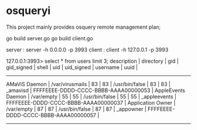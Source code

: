 # osqueryi

This project mainly provides osquery remote management plan;

go build server.go
go build client.go

server :  server -h 0.0.0.0 -p 3993
client : client -h  127.0.0.1 -p 3993

127.0.0.1:3993> select * from users limit 3;
 description        | directory       | gid | gid_signed | shell          | uid | uid_signed | username     | uuid                                 |
____________________________________________________________________________________________________________________________________________________

 AMaViS Daemon      | /var/virusmails | 83  | 83         | /usr/bin/false | 83  | 83         | _amavisd     | FFFFEEEE-DDDD-CCCC-BBBB-AAAA00000053 |
 AppleEvents Daemon | /var/empty      | 55  | 55         | /usr/bin/false | 55  | 55         | _appleevents | FFFFEEEE-DDDD-CCCC-BBBB-AAAA00000037 |
 Application Owner  | /var/empty      | 87  | 87         | /usr/bin/false | 87  | 87         | _appowner    | FFFFEEEE-DDDD-CCCC-BBBB-AAAA00000057 |
____________________________________________________________________________________________________________________________________________________






